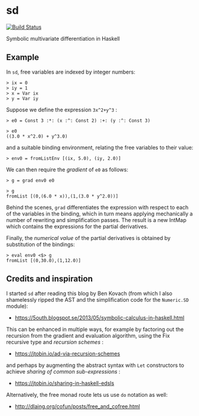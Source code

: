 # sd

[![Build Status](https://travis-ci.org/ocramz/sd.png)](https://travis-ci.org/ocramz/sd)

Symbolic multivariate differentiation in Haskell


## Example

In `sd`, free variables are indexed by integer numbers:

    > ix = 0
    > iy = 1
    > x = Var ix
    > y = Var iy

Suppose we define the expression `3x^2+y^3` :

    > e0 = Const 3 :*: (x :^: Const 2) :+: (y :^: Const 3)
    
    > e0
    ((3.0 * x^2.0) + y^3.0)
    
and a suitable binding environment, relating the free variables to their value:

    > env0 = fromListEnv [(ix, 5.0), (iy, 2.0)]

We can then require the _gradient_ of `e0` as follows:

    > g = grad env0 e0

    > g 
    fromList [(0,(6.0 * x)),(1,(3.0 * y^2.0))]

Behind the scenes, `grad` differentiates the expression with respect to each of the variables in the binding, which in turn means applying mechanically a number of rewriting and simplification passes. The result is a new IntMap which contains the expressions for the partial derivatives.

Finally, the _numerical value_ of the partial derivatives is obtained by substitution of the bindings:

    > eval env0 <$> g
    fromList [(0,30.0),(1,12.0)]


## Credits and inspiration

I started `sd` after reading this blog by Ben Kovach (from which I also shamelessly ripped the AST and the simplification code for the `Numeric.SD` module):

* https://5outh.blogspot.se/2013/05/symbolic-calculus-in-haskell.html

This can be enhanced in multiple ways, for example by factoring out the recursion from the gradient and evaluation algorithm, using the Fix recursive type and _recursion schemes_ :

* https://jtobin.io/ad-via-recursion-schemes

and perhaps by augmenting the abstract syntax with `Let` constructors to achieve _sharing of common sub-expressions_ :

* https://jtobin.io/sharing-in-haskell-edsls

Alternatively, the free monad route lets us use `do` notation as well:

* http://dlaing.org/cofun/posts/free_and_cofree.html
